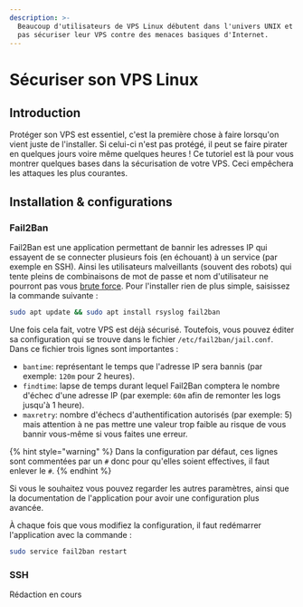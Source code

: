 ```yaml
---
description: >-
  Beaucoup d'utilisateurs de VPS Linux débutent dans l'univers UNIX et ne savent
  pas sécuriser leur VPS contre des menaces basiques d'Internet.
---
```


# Sécuriser son VPS Linux

## Introduction

Protéger son VPS est essentiel, c'est la première chose à faire lorsqu'on vient juste de l'installer. Si celui-ci n'est pas protégé, il peut se faire pirater en quelques jours voire même quelques heures ! Ce tutoriel est là pour vous montrer quelques bases dans la sécurisation de votre VPS. Ceci empêchera les attaques les plus courantes.

## Installation & configurations 

### Fail2Ban

Fail2Ban est une application permettant de bannir les adresses IP qui essayent de se connecter plusieurs fois \(en échouant\) à un service \(par exemple en SSH\). Ainsi les utilisateurs malveillants \(souvent des robots\) qui tente pleins de combinaisons de mot de passe et nom d'utilisateur ne pourront pas vous [brute force](https://fr.wikipedia.org/wiki/Attaque_par_force_brute). Pour l'installer rien de plus simple, saisissez la commande suivante :

```bash
sudo apt update && sudo apt install rsyslog fail2ban
```

Une fois cela fait, votre VPS est déjà sécurisé. Toutefois, vous pouvez éditer sa configuration qui se trouve dans le fichier `/etc/fail2ban/jail.conf`. Dans ce fichier trois lignes sont importantes :

* `bantime`: représentant le temps que l'adresse IP sera bannis \(par exemple: `120m` pour 2 heures\).
* `findtime`: lapse de temps durant lequel Fail2Ban comptera le nombre d'échec d'une adresse IP \(par exemple: `60m` afin de remonter les logs jusqu'à 1 heure\).
* `maxretry`: nombre d'échecs d'authentification autorisés \(par exemple: 5\) mais attention à ne pas mettre une valeur trop faible au risque de vous bannir vous-même si vous faites une erreur.

{% hint style="warning" %}
Dans la configuration par défaut, ces lignes sont commentées par un `#` donc pour qu'elles soient effectives, il faut enlever le `#`.
{% endhint %}

Si vous le souhaitez vous pouvez regarder les autres paramètres, ainsi que la documentation de l'application pour avoir une configuration plus avancée.

À chaque fois que vous modifiez la configuration, il faut redémarrer l'application avec la commande :

```bash
sudo service fail2ban restart
```

### SSH

Rédaction en cours

